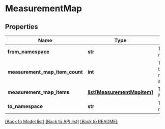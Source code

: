 # MeasurementMap

## Properties
Name | Type | Description | Notes
------------ | ------------- | ------------- | -------------
**from_namespace** | **str** | The source or &#39;from&#39; namespace | [optional] 
**measurement_map_item_count** | **int** | The number of items in the measurementMapItems array. | [optional] 
**measurement_map_items** | [**list[MeasurementMapItem]**](MeasurementMapItem.md) | The array of MeasurementMapItem. | [optional] 
**to_namespace** | **str** | The source or &#39;from&#39; namespace | [optional] 

[[Back to Model list]](../README.md#documentation-for-models) [[Back to API list]](../README.md#documentation-for-api-endpoints) [[Back to README]](../README.md)


